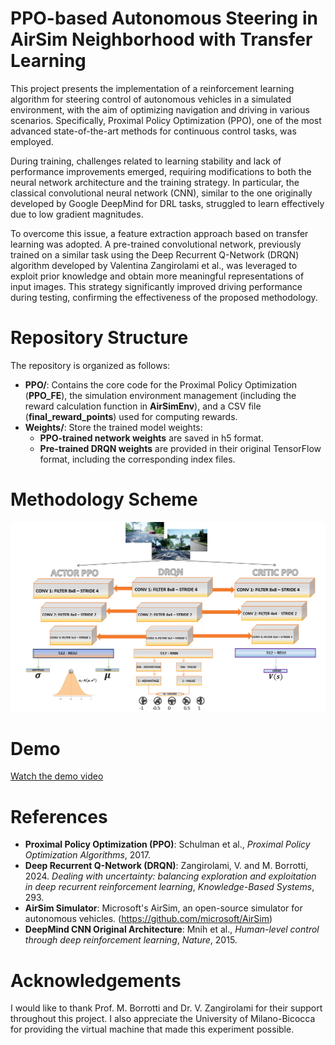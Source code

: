# PPO-based Autonomous Steering in AirSim Neighborhood with Transfer Learning

This project presents the implementation of a reinforcement learning algorithm for steering control of autonomous vehicles in a simulated environment, with the aim of optimizing navigation and driving in various scenarios. Specifically, Proximal Policy Optimization (PPO), one of the most advanced state-of-the-art methods for continuous control tasks, was employed.

During training, challenges related to learning stability and lack of performance improvements emerged, requiring modifications to both the neural network architecture and the training strategy. In particular, the classical convolutional neural network (CNN), similar to the one originally developed by Google DeepMind for DRL tasks, struggled to learn effectively due to low gradient magnitudes.

To overcome this issue, a feature extraction approach based on transfer learning was adopted. A pre-trained convolutional network, previously trained on a similar task using the Deep Recurrent Q-Network (DRQN) algorithm developed by Valentina Zangirolami et al., was leveraged to exploit prior knowledge and obtain more meaningful representations of input images. This strategy significantly improved driving performance during testing, confirming the effectiveness of the proposed methodology.

# Repository Structure  

The repository is organized as follows:  

- **PPO/**: Contains the core code for the Proximal Policy Optimization (**PPO_FE**), the simulation environment management (including the reward calculation function in **AirSimEnv**), and a CSV file (**final_reward_points**) used for computing rewards.  
- **Weights/**: Store the trained model weights:  
  - **PPO-trained network weights** are saved in h5 format.  
  - **Pre-trained DRQN weights** are provided in their original TensorFlow format, including the corresponding index files.

# Methodology Scheme
![Methodology Scheme](methodology_scheme.png)

# Demo
[Watch the demo video](./TEST_PPO.mp4)



# References

- **Proximal Policy Optimization (PPO)**: Schulman et al., *Proximal Policy Optimization Algorithms*, 2017. 
- **Deep Recurrent Q-Network (DRQN)**: Zangirolami, V. and M. Borrotti, 2024. *Dealing with uncertainty: balancing exploration and exploitation in deep recurrent reinforcement learning*, *Knowledge-Based Systems*, 293.  
- **AirSim Simulator**: Microsoft's AirSim, an open-source simulator for autonomous vehicles. (https://github.com/microsoft/AirSim)  
- **DeepMind CNN Original Architecture**: Mnih et al., *Human-level control through deep reinforcement learning*, *Nature*, 2015.

# Acknowledgements
I would like to thank Prof. M. Borrotti and Dr. V. Zangirolami for their support throughout this project. I also appreciate the University of Milano-Bicocca for providing the virtual machine that made this experiment possible.
